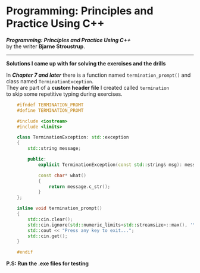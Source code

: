 # Programming: Principles and Practice Using C++

**_Programming: Principles and Practice Using C++_**  
by the writer **Bjarne Stroustrup**.

---

**Solutions I came up with for solving the exercises and the drills**

In **_Chapter 7 and later_** there is a function named `termination_prompt()` 
and class named `TerminationException`.  
They are part of a **custom header file** I created called `termination`  
to skip some repetitive typing during exercises.

```cpp
    #ifndef TERMINATION_PROMT
    #define TERMINATION_PROMT

    #include <iostream>
    #include <limits>

    class TerminationException: std::exception
    {
        std::string message;

        public:
            explicit TerminationException(const std::string& msg): message(msg) {}

            const char* what()
            {
                return message.c_str();
            }
    };

    inline void termination_prompt()
    {
        std::cin.clear();
        std::cin.ignore(std::numeric_limits<std::streamsize>::max(), '\n');
        std::cout << "Press any key to exit...";
        std::cin.get();
    }

    #endif
```


**P.S: Run the .exe files for testing**